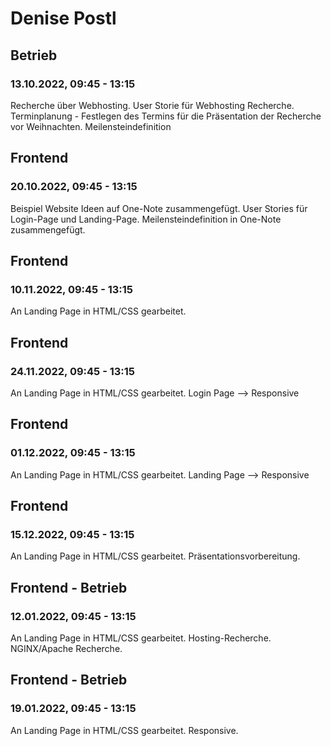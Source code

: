 # Denise Postl


## Betrieb
### 13.10.2022, 09:45 - 13:15
Recherche über Webhosting. 
User Storie für Webhosting Recherche.
Terminplanung - Festlegen des Termins für die Präsentation der Recherche vor Weihnachten.
Meilensteindefinition 

## Frontend
### 20.10.2022, 09:45 - 13:15
Beispiel Website Ideen auf One-Note zusammengefügt.
User Stories für Login-Page und Landing-Page.
Meilensteindefinition in One-Note zusammengefügt.


## Frontend
### 10.11.2022, 09:45 - 13:15
An Landing Page in HTML/CSS gearbeitet.

## Frontend
### 24.11.2022, 09:45 - 13:15
An Landing Page in HTML/CSS gearbeitet.
Login Page --> Responsive

## Frontend
### 01.12.2022, 09:45 - 13:15
An Landing Page in HTML/CSS gearbeitet.
Landing Page --> Responsive

## Frontend
### 15.12.2022, 09:45 - 13:15
An Landing Page in HTML/CSS gearbeitet.
Präsentationsvorbereitung.

## Frontend - Betrieb
### 12.01.2022, 09:45 - 13:15
An Landing Page in HTML/CSS gearbeitet.
Hosting-Recherche. NGINX/Apache Recherche.

## Frontend - Betrieb
### 19.01.2022, 09:45 - 13:15
An Landing Page in HTML/CSS gearbeitet.
Responsive.
